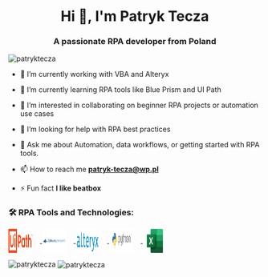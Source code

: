 <h1 align="center">Hi 👋, I'm Patryk Tecza</h1>
<h3 align="center">A passionate RPA developer from Poland</h3>

<p align="left"> <img src="https://komarev.com/ghpvc/?username=patryktecza&label=Profile%20views&color=0e75b6&style=flat" alt="patryktecza" /> </p>

- 🔭 I’m currently working with VBA and Alteryx 

- 🌱 I’m currently learning RPA tools like Blue Prism and UI Path

- 🤖 I’m interested in collaborating on beginner RPA projects or automation use cases

- 🤝 I’m looking for help with RPA best practices

- 💬 Ask me about Automation, data workflows, or getting started with RPA tools.

- 📫 How to reach me **patryk-tecza@wp.pl**

- ⚡ Fun fact **I like beatbox**

<h3 align="left">🛠️ RPA Tools and Technologies:</h3>

<p align="left">
  <a href="https://www.uipath.com/" target="_blank">
    <img src="assets/icons/uipath.png" alt="UiPath" width="48" height="48" style="vertical-align:middle; margin-right:15px;">
  </a>
  <a href="https://www.blueprism.com/" target="_blank">
    <img src="assets/icons/blueprism.png" alt="Blue Prism" width="48" height="48" style="vertical-align:middle; margin-right:15px;">
  </a>
  <a href="https://www.alteryx.com/" target="_blank">
    <img src="assets/icons/alteryx.png" alt="Alteryx" width="48" height="48" style="vertical-align:middle; margin-right:15px;">
  </a>
  <a href="https://www.python.org/" target="_blank">
    <img src="assets/icons/python.png" alt="Python" width="48" height="48" style="vertical-align:middle; margin-right:15px;">
  </a>
  <a href="https://www.microsoft.com/en-us/microsoft-365/excel" target="_blank">
    <img src="assets/icons/excel.png" alt="Excel VBA" width="48" height="48" style="vertical-align:middle; margin-right:15px;">
  </a>
</p>

<p><img align="left" src="https://github-readme-stats.vercel.app/api/top-langs?username=patryktecza&show_icons=true&locale=en&layout=compact" alt="patryktecza" /></p>

<p>&nbsp;<img align="center" src="https://github-readme-stats.vercel.app/api?username=patryktecza&show_icons=true&locale=en" alt="patryktecza" /></p>
